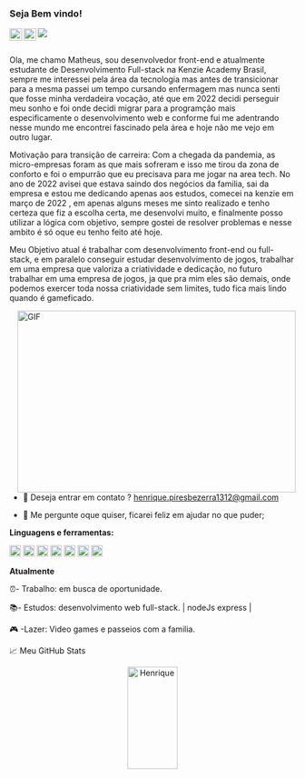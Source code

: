 ### Seja Bem vindo!
<a href="https://www.instagram.com/mathsudre/">
  <img align="left" alt="Abhishek's Instagram" width="22px" src="https://raw.githubusercontent.com/hussainweb/hussainweb/main/icons/instagram.png" />
</a>

<a href="https://www.linkedin.com/in/matheus-sudre/">
  <img align="left" alt="Abhishek's LinkedIN" width="22px" src="https://raw.githubusercontent.com/peterthehan/peterthehan/master/assets/linkedin.svg" />
</a>

![](https://visitor-badge.glitch.me/badge?page_id=mathsudre.mathsudre)

<br />
Ola, me chamo Matheus, sou desenvolvedor front-end e atualmente estudante de Desenvolvimento Full-stack na Kenzie Academy Brasil, sempre me interessei pela área da tecnologia mas antes de transicionar para a mesma passei um tempo cursando enfermagem mas nunca senti que fosse minha verdadeira vocação, até que em 2022 decidi perseguir meu sonho e foi onde decidi migrar para a programção mais especificamente o desenvolvimento web e conforme fui me adentrando nesse mundo me encontrei fascinado pela área e hoje não me vejo em outro lugar.  

Motivação para transição de carreira:
Com a chegada da pandemia, as micro-empresas foram as que mais sofreram e isso me tirou da zona de conforto e foi o empurrão que eu precisava para me jogar na area tech.
No ano de 2022 avisei que estava saindo dos negócios da familia, sai da empresa e estou me dedicando apenas aos estudos, comecei na kenzie em março de 2022 , em apenas alguns meses me sinto realizado e tenho certeza que fiz a escolha certa, me desenvolvi muito, e finalmente posso utilizar a lógica com objetivo, sempre gostei de resolver problemas e nesse ambito é só oque eu tenho feito até hoje.

Meu Objetivo atual é trabalhar com desenvolvimento front-end ou full-stack, e em paralelo conseguir estudar desenvolvimento de jogos, trabalhar em uma empresa que valoriza a criatividade e dedicação, no futuro trabalhar em uma empresa de jogos, ja que pra mim eles são demais, onde podemos exercer toda nossa criatividade sem limites, tudo fica mais lindo quando é gameficado.


  <img align="right" alt="GIF" src="https://media4.giphy.com/media/f3iwJFOVOwuy7K6FFw/giphy.gif?cid=ecf05e47a7v5pssmfeqju0v1tohncpxk0rr1kn51m3fotc82&rid=giphy.gif&ct=g" width="490" height="320" />
  
  - 💼 Deseja entrar em contato ? henrique.piresbezerra1312@gmail.com
  
  - 💬 Me pergunte oque quiser, ficarei feliz em ajudar no que puder;
  

**Linguagens e ferramentas:**  


<code><img height="20" src="https://img.icons8.com/fluency/48/000000/typescript.png"></code>
<code><img height="20" src="https://img.icons8.com/plasticine/100/000000/react.png"></code>
<code><img height="20" src="https://img.icons8.com/color/48/000000/javascript--v1.png"></code>
<code><img height="20" src="https://img.icons8.com/fluency/48/000000/node-js.png"></code>
<code><img height="20" src="https://img.icons8.com/color/48/000000/postgreesql.png"></code>
<code><img height="20" src="https://img.icons8.com/color/48/000000/css3.png"></code>
<code><img height="20" src="https://img.icons8.com/color/48/000000/html-5--v1.png"></code>


 **Atualmente**
 
 ⏰- Trabalho: em busca de oportunidade.

 📚- Estudos:  desenvolvimento web full-stack. | nodeJs express |

 🎮 -Lazer:    Video games e passeios com a familia.
 
 





📈 Meu GitHub Stats

<div align="center">
<img width="42%"height="180em" src="https://github-readme-stats.vercel.app/api?username=henriquepiresdev&show_icons=true&theme=cobalt&include_all_commits=true&count_private=true" alt="Henrique" />

</div>



